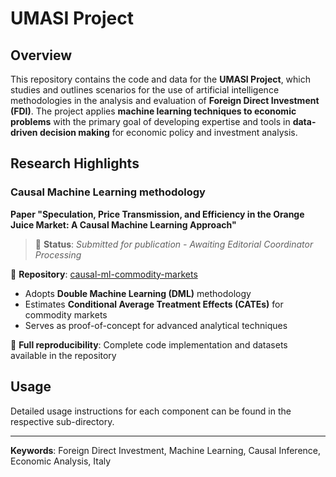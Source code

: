# UMASI Project

## Overview

This repository contains the code and data for the **UMASI Project**, which studies and outlines scenarios for the use of artificial intelligence methodologies in the analysis and evaluation of **Foreign Direct Investment (FDI)**. The project applies **machine learning techniques to economic problems** with the primary goal of developing expertise and tools in **data-driven decision making** for economic policy and investment analysis.


## Research Highlights

### Causal Machine Learning methodology


**Paper "Speculation, Price Transmission, and Efficiency in the Orange Juice Market: A Causal Machine Learning Approach"**
> 📄 **Status**: *Submitted for publication - Awaiting Editorial Coordinator Processing*

📁 **Repository**: [causal-ml-commodity-markets](https://github.com/fondazionebordoni/umasi/tree/main/causal-ml-commodity-markets)
- Adopts **Double Machine Learning (DML)** methodology
- Estimates **Conditional Average Treatment Effects (CATEs)** for commodity markets
- Serves as proof-of-concept for advanced analytical techniques
  
💾 **Full reproducibility**: Complete code implementation and datasets available in the repository

## Usage

Detailed usage instructions for each component can be found in the respective sub-directory.



---

**Keywords**: Foreign Direct Investment, Machine Learning, Causal Inference, Economic Analysis, Italy
